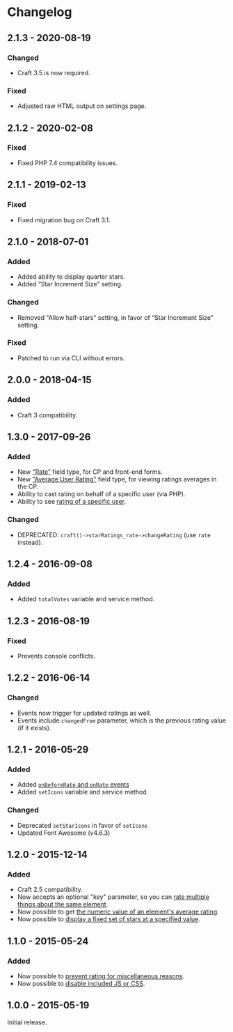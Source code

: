 # Changelog

## 2.1.3 - 2020-08-19

### Changed
- Craft 3.5 is now required.

### Fixed
- Adjusted raw HTML output on settings page.

## 2.1.2 - 2020-02-08

### Fixed
- Fixed PHP 7.4 compatibility issues.

## 2.1.1 - 2019-02-13

### Fixed
- Fixed migration bug on Craft 3.1.

## 2.1.0 - 2018-07-01

### Added
- Added ability to display quarter stars.
- Added “Star Increment Size” setting.

### Changed
- Removed "Allow half-stars" setting, in favor of “Star Increment Size” setting.

### Fixed
- Patched to run via CLI without errors.

## 2.0.0 - 2018-04-15

### Added
- Craft 3 compatibility.

## 1.3.0 - 2017-09-26

### Added
- New ["Rate"](https://www.doublesecretagency.com/plugins/star-ratings/docs/rate-field-type) field type, for CP and front-end forms.
- New ["Average User Rating"](https://www.doublesecretagency.com/plugins/star-ratings/docs/average-user-rating-field-type) field type, for viewing ratings averages in the CP.
- Ability to cast rating on behalf of a specific user (via PHP).
- Ability to see [rating of a specific user](https://www.doublesecretagency.com/plugins/star-ratings/docs/get-rating-cast-by-a-specific-user).

### Changed
- DEPRECATED: `craft()->starRatings_rate->changeRating` (use `rate` instead).

## 1.2.4 - 2016-09-08

### Added
- Added `totalVotes` variable and service method.

## 1.2.3 - 2016-08-19

### Fixed
- Prevents console conflicts.

## 1.2.2 - 2016-06-14

### Changed
- Events now trigger for updated ratings as well.
- Events include `changedFrom` parameter, which is the previous rating value (if it exists).

## 1.2.1 - 2016-05-29

### Added
- Added [`onBeforeRate` and `onRate` events](https://www.doublesecretagency.com/plugins/star-ratings/docs/events)
- Added `setIcons` variable and service method

### Changed
- Deprecated `setStarIcons` in favor of `setIcons`
- Updated Font Awesome (v4.6.3)

## 1.2.0 - 2015-12-14

### Added
- Craft 2.5 compatibility.
- Now accepts an optional "key" parameter, so you can [rate multiple things about the same element](https://www.doublesecretagency.com/plugins/star-ratings/docs/multiple-ratings-for-the-same-element).
- Now possible to get [the numeric value of an element's average rating](https://www.doublesecretagency.com/plugins/star-ratings/docs/get-numerical-value-of-stars).
- Now possible to [display a fixed set of stars at a specified value](https://www.doublesecretagency.com/plugins/star-ratings/docs/output-a-set-of-locked-stars).

## 1.1.0 - 2015-05-24

### Added
- Now possible to [prevent rating for miscellaneous reasons](https://www.doublesecretagency.com/plugins/star-ratings/docs/prevent-rating-for-miscellaneous-reasons).
- Now possible to [disable included JS or CSS](https://www.doublesecretagency.com/plugins/star-ratings/docs/disable-js-or-css).

## 1.0.0 - 2015-05-19

Initial release.

